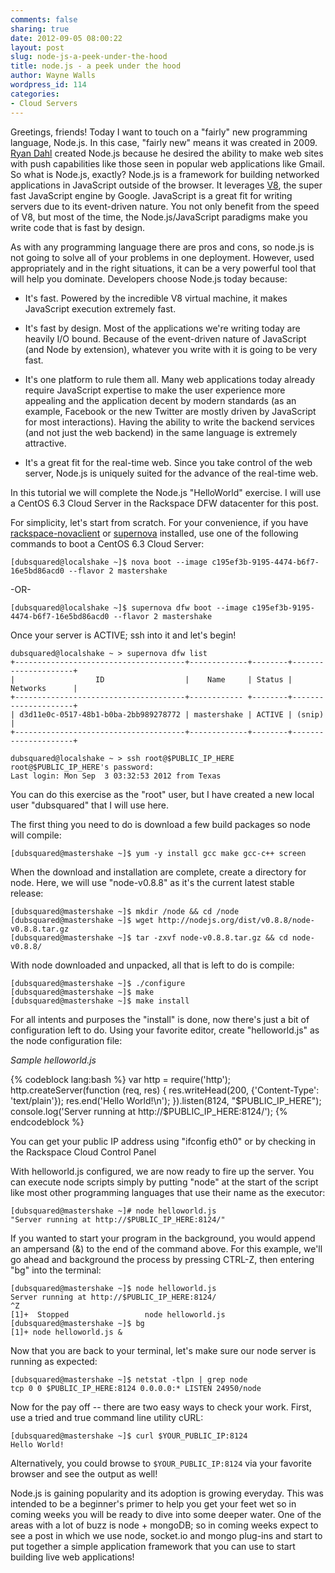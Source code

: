 ```yaml
---
comments: false
sharing: true
date: 2012-09-05 08:00:22
layout: post
slug: node-js-a-peek-under-the-hood
title: node.js - a peek under the hood
author: Wayne Walls
wordpress_id: 114
categories:
- Cloud Servers
---
```


Greetings, friends! Today I want to touch on a "fairly" new programming language, Node.js. In this case, "fairly new" means it was created in 2009. [Ryan Dahl](https://twitter.com/ryah) created Node.js because he desired the ability to make web sites with push capabilities like those seen in popular web applications like Gmail. So what is Node.js, exactly? Node.js is a framework for building networked applications in JavaScript outside of the browser. It leverages [V8](http://code.google.com/p/v8/), the super fast JavaScript engine by Google. JavaScript is a great fit for writing servers due to its event-driven nature. You not only benefit from the speed of V8, but most of the time, the Node.js/JavaScript paradigms make you write code that is fast by design.
<!-- more -->
As with any programming language there are pros and cons, so node.js is not going to solve all of your problems in one deployment. However, used appropriately and in the right situations, it can be a very powerful tool that will help you dominate. Developers choose Node.js today because:



	
  * It's fast. Powered by the incredible V8 virtual machine, it makes JavaScript execution extremely fast.

	
  * It's fast by design. Most of the applications we're writing today are heavily I/O bound. Because of the event-driven nature of JavaScript (and Node by extension), whatever you write with it is going to be very fast.

	
  * It's one platform to rule them all. Many web applications today already require JavaScript expertise to make the user experience more appealing and the application decent by modern standards (as an example, Facebook or the new Twitter are mostly driven by JavaScript for most interactions). Having the ability to write the backend services (and not just the web backend) in the same language is extremely attractive.

	
  * It's a great fit for the real-time web. Since you take control of the web server, Node.js is uniquely suited for the advance of the real-time web.


In this tutorial we will complete the Node.js "HelloWorld" exercise. I will use a CentOS 6.3 Cloud Server in the Rackspace DFW datacenter for this post.

For simplicity, let's start from scratch. For your convenience, if you have [rackspace-novaclient](http://devops.rackspace.com/getting-started-using-python-novaclient-to-manage-cloud-servers.html) or [supernova](https://github.com/rackerhacker/supernova) installed, use one of the following commands to boot a CentOS 6.3 Cloud Server:

    
    [dubsquared@localshake ~]$ nova boot --image c195ef3b-9195-4474-b6f7-16e5bd86acd0 --flavor 2 mastershake
    
-OR-
    
    [dubsquared@localshake ~]$ supernova dfw boot --image c195ef3b-9195-4474-b6f7-16e5bd86acd0 --flavor 2 mastershake


Once your server is ACTIVE; ssh into it and let's begin!

    
    dubsquared@localshake ~ > supernova dfw list
    +--------------------------------------+-------------+--------+---------------------+
    |                  ID                  |    Name     | Status |       Networks      |
    +--------------------------------------+------------ +--------+---------------------+
    | d3d11e0c-0517-48b1-b0ba-2bb989278772 | mastershake | ACTIVE | (snip)              |
    +--------------------------------------+-------------+--------+---------------------+
    
    dubsquared@localshake ~ > ssh root@$PUBLIC_IP_HERE
    root@$PUBLIC_IP_HERE's password: 
    Last login: Mon Sep  3 03:32:53 2012 from Texas


You can do this exercise as the "root" user, but I have created a new local user "dubsquared" that I will use here.

The first thing you need to do is download a few build packages so node will compile:

    
    [dubsquared@mastershake ~]$ yum -y install gcc make gcc-c++ screen


When the download and installation are complete, create a directory for node. Here, we will use "node-v0.8.8" as it's the current latest stable release:

    
    [dubsquared@mastershake ~]$ mkdir /node && cd /node
    [dubsquared@mastershake ~]$ wget http://nodejs.org/dist/v0.8.8/node-v0.8.8.tar.gz
    [dubsquared@mastershake ~]$ tar -zxvf node-v0.8.8.tar.gz && cd node-v0.8.8/


With node downloaded and unpacked, all that is left to do is compile:

    
    [dubsquared@mastershake ~]$ ./configure
    [dubsquared@mastershake ~]$ make
    [dubsquared@mastershake ~]$ make install


For all intents and purposes the "install" is done, now there's just a bit of configuration left to do. Using your favorite editor, create "helloworld.js" as the node configuration file:

_Sample helloworld.js_

{% codeblock lang:bash %}
var http = require('http');
http.createServer(function (req, res) {
res.writeHead(200, {'Content-Type': 'text/plain'});
res.end('Hello World!\n');
}).listen(8124, "$PUBLIC_IP_HERE");
console.log('Server running at http://$PUBLIC_IP_HERE:8124/');
{% endcodeblock %}

You can get your public IP address using "ifconfig eth0" or by checking in the Rackspace Cloud Control Panel

With helloworld.js configured, we are now ready to fire up the server. You can execute node scripts simply by putting "node" at the start of the script like most other programming languages that use their name as the executor:

    
    [dubsquared@mastershake ~]# node helloworld.js
    "Server running at http://$PUBLIC_IP_HERE:8124/"


If you wanted to start your program in the background, you would append an ampersand (&) to the end of the command above. For this example, we'll go ahead and background the process by pressing CTRL-Z, then entering "bg" into the terminal:

    
    [dubsquared@mastershake ~]$ node helloworld.js
    Server running at http://$PUBLIC_IP_HERE:8124/
    ^Z
    [1]+  Stopped                 node helloworld.js
    [dubsquared@mastershake ~]$ bg
    [1]+ node helloworld.js &


Now that you are back to your terminal, let's make sure our node server is running as expected:

    
    [dubsquared@mastershake ~]$ netstat -tlpn | grep node
    tcp 0 0 $PUBLIC_IP_HERE:8124 0.0.0.0:* LISTEN 24950/node


Now for the pay off -- there are two easy ways to check your work. First, use a tried and true command line utility cURL:

    
    [dubsquared@mastershake ~]$ curl $YOUR_PUBLIC_IP:8124
    Hello World!


Alternatively, you could browse to `$YOUR_PUBLIC_IP:8124` via your favorite browser and see the output as well!

Node.js is gaining popularity and its adoption is growing everyday. This was intended to be a beginner's primer to help you get your feet wet so in coming weeks you will be ready to dive into some deeper water. One of the areas with a lot of buzz is node + mongoDB; so in coming weeks expect to see a post in which we use node, socket.io and mongo plug-ins and start to put together a simple application framework that you can use to start building live web applications!
